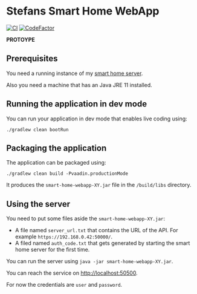 # Stefans Smart Home WebApp

[![CI](https://github.com/StefanOltmann/smart-home-webapp/actions/workflows/ci.yml/badge.svg?branch=master)](https://github.com/StefanOltmann/smart-home-webapp/actions/workflows/ci.yml)
[![CodeFactor](https://www.codefactor.io/repository/github/stefanoltmann/smart-home-webapp/badge)](https://www.codefactor.io/repository/github/stefanoltmann/smart-home-webapp)

**PROTOYPE**

## Prerequisites

You need a running instance of my [smart home server](https://github.com/StefanOltmann/smart-home-server).

Also you need a machine that has an Java JRE 11 installed.

## Running the application in dev mode

You can run your application in dev mode that enables live coding using:

```shell script
./gradlew clean bootRun
```

## Packaging the application

The application can be packaged using:

```shell script
./gradlew clean build -Pvaadin.productionMode
```

It produces the `smart-home-webapp-XY.jar` file in the `/build/libs` directory.

## Using the server

You need to put some files aside the `smart-home-webapp-XY.jar`:

- A file named `server_url.txt` that contains the URL of the API. For example `https://192.168.0.42:50000/`.
- A filed named `auth_code.txt` that gets generated by starting the smart home server for the first time.

You can run the server using `java -jar smart-home-webapp-XY.jar`.

You can reach the service on [http://localhost:50500](http://localhost:50500).

For now the credentials are `user` and `password`.
